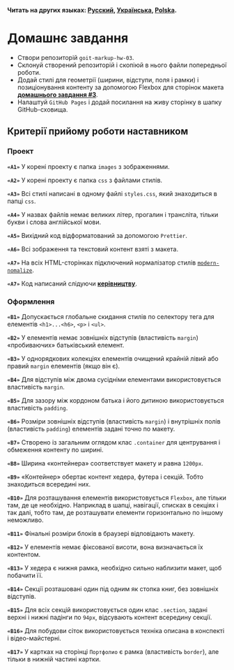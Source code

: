 **Читать на других языках: [Русский](README.md), [Українська](README.ua.md),
[Polska](README.pl.md).**

# Домашнє завдання

- Створи репозиторій `goit-markup-hw-03`.
- Склонуй створений репозиторій і скопіюй в нього файли попередньої роботи.
- Додай стилі для геометрії (ширини, відступи, поля і рамки) і позиціонування
  контенту за допомогою Flexbox для сторінок макета
  [**домашнього завдання #3**](<https://www.figma.com/file/oTYBECAN79dXy19hzWObO4/Web-Studio-(Version-2.1)?node-id=1%3A94>).
- Налаштуй `GitHub Pages` і додай посилання на живу сторінку в шапку
  GitHub-сховища.

## Критерії прийому роботи наставником

### Проект

**`«A1»`** У корені проекту є папка `images` з зображеннями.

**`«A2»`** У корені проекту є папка `css` з файлами стилів.

**`«A3»`** Всі стилі написані в одному файлі `styles.css`, який знаходиться в
папці `css`.

**`«A4»`** У назвах файлів немає великих літер, прогалин і трансліта, тільки
букви і слова англійської мови.

**`«A5»`** Вихідний код відформатований за допомогою `Prettier`.

**`«A6»`** Всі зображення та текстовий контент взяті з макета.

**`«A7»`** На всіх HTML-сторінках підключений нормалізатор стилів
[`modern-nomalize`](https://github.com/sindresorhus/modern-normalize).

**`«A7»`** Код написаний слідуючи [**керівництву**](https://codeguide.co/).

### Оформлення

**`«B1»`** Допускається глобальне скидання стилів по селектору тега для
елементів `<h1>...<h6>`, `<p>` і `<ul>`.

**`«B2»`** У елементів немає зовнішніх відступів (властивість `margin`)
«пробиваючих» батьківський елемент.

**`«B3»`** У однорядкових колекціях елементів очищений крайній лівий або правий
`margin` елементів (якщо він є).

**`«B4»`** Для відступів між двома сусідніми елементами використовується
властивість `margin`.

**`«B5»`** Для зазору між кордоном батька і його дитиною використовується
властивість `padding`.

**`«B6»`** Розміри зовнішніх відступів (властивість `margin`) і внутрішніх полів
(властивість `padding`) елементів задані точно по макету.

**`«B7»`** Створено із загальним оглядом клас `.container` для центрування і
обмеження контенту по ширині.

**`«B8»`** Ширина «контейнера» соответствует макету и равна `1200px`.

**`«B9»`** «Контейнер» обертає контент хедера, футера і секцій. Тобто
знаходиться всередині них.

**`«B10»`** Для розташування елементів використовується `Flexbox`, але тільки
там, де це необхідно. Наприклад в шапці, навігації, списках в секціях і так
далі, тобто там, де розташувати елементи горизонтально по іншому неможливо.

**`«B11»`** Фінальні розміри блоків в браузері відповідають макету.

**`«B12»`** У елементів немає фіксованої висоти, вона визначається їх контентом.

**`«B13»`** У хедера є нижня рамка, необхідно сильно наблизити макет, щоб
побачити її.

**`«B14»`** Секції розташовані один під одним як стопка книг, без зовнішніх
відступів.

**`«B15»`** Для всіх секцій використовується один клас `.section`, задані верхні
і нижні падінги по `94px`, відсувають контент всередину секції.

**`«B16»`** Для побудови сіток використовується техніка описана в конспекті і
відео-майстерні.

**`«B17»`** У картках на сторінці `Портфолио` є рамка (властивість `border`),
але тільки в нижній частині картки.
